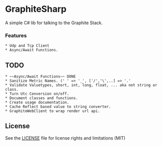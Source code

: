 # GraphiteSharp

A simple C# lib for talking to the Graphite Stack. 

### Features
	* Udp and Tcp Client
	* Async/Await Functions.

## TODO	
	* ~~Async/Await Functions~~ DONE
	* Sanitize Metric Names. (' ' => '_', ['/','\',..] => '.'
	* Validate Valuetypes, short, int, long, float, ... aka not string or class.
	* Turn Utc Conversion on/off.
	* Document classes and functions.
	* Create usage documentation.
	* Cache Reflect based value to string converter.
	* GraphiteWebClient to wrap render url api.	
	
## License

See the [LICENSE](LICENSE.md) file for license rights and limitations (MIT)